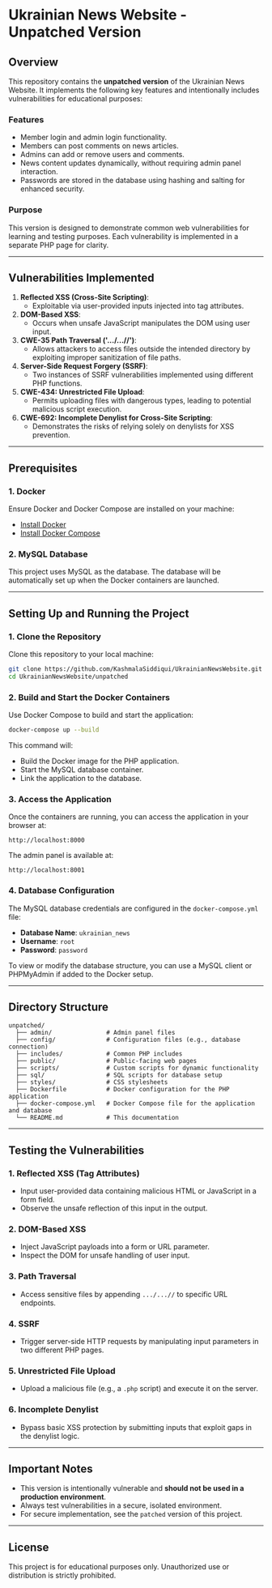 # Ukrainian News Website - Unpatched Version

## Overview

This repository contains the **unpatched version** of the Ukrainian News Website. It implements the following key features and intentionally includes vulnerabilities for educational purposes:

### Features
- Member login and admin login functionality.
- Members can post comments on news articles.
- Admins can add or remove users and comments.
- News content updates dynamically, without requiring admin panel interaction.
- Passwords are stored in the database using hashing and salting for enhanced security.

### Purpose
This version is designed to demonstrate common web vulnerabilities for learning and testing purposes. Each vulnerability is implemented in a separate PHP page for clarity.

---

## Vulnerabilities Implemented
1. **Reflected XSS (Cross-Site Scripting)**:
   - Exploitable via user-provided inputs injected into tag attributes.
2. **DOM-Based XSS**:
   - Occurs when unsafe JavaScript manipulates the DOM using user input.
3. **CWE-35 Path Traversal ('.../...//')**:
   - Allows attackers to access files outside the intended directory by exploiting improper sanitization of file paths.
4. **Server-Side Request Forgery (SSRF)**:
   - Two instances of SSRF vulnerabilities implemented using different PHP functions.
5. **CWE-434: Unrestricted File Upload**:
   - Permits uploading files with dangerous types, leading to potential malicious script execution.
6. **CWE-692: Incomplete Denylist for Cross-Site Scripting**:
   - Demonstrates the risks of relying solely on denylists for XSS prevention.

---

## Prerequisites

### 1. Docker
Ensure Docker and Docker Compose are installed on your machine:
- [Install Docker](https://docs.docker.com/get-docker/)
- [Install Docker Compose](https://docs.docker.com/compose/install/)

### 2. MySQL Database
This project uses MySQL as the database. The database will be automatically set up when the Docker containers are launched.

---

## Setting Up and Running the Project

### 1. Clone the Repository
Clone this repository to your local machine:
```bash
git clone https://github.com/KashmalaSiddiqui/UkrainianNewsWebsite.git
cd UkrainianNewsWebsite/unpatched
```

### 2. Build and Start the Docker Containers
Use Docker Compose to build and start the application:
```bash
docker-compose up --build
```

This command will:
- Build the Docker image for the PHP application.
- Start the MySQL database container.
- Link the application to the database.

### 3. Access the Application
Once the containers are running, you can access the application in your browser at:
```
http://localhost:8000
```
The admin panel is available at:
```
http://localhost:8001
```

### 4. Database Configuration
The MySQL database credentials are configured in the `docker-compose.yml` file:
- **Database Name**: `ukrainian_news`
- **Username**: `root`
- **Password**: `password`

To view or modify the database structure, you can use a MySQL client or PHPMyAdmin if added to the Docker setup.

---

## Directory Structure
```
unpatched/
  ├── admin/               # Admin panel files
  ├── config/              # Configuration files (e.g., database connection)
  ├── includes/            # Common PHP includes
  ├── public/              # Public-facing web pages
  ├── scripts/             # Custom scripts for dynamic functionality
  ├── sql/                 # SQL scripts for database setup
  ├── styles/              # CSS stylesheets
  ├── Dockerfile           # Docker configuration for the PHP application
  ├── docker-compose.yml   # Docker Compose file for the application and database
  └── README.md            # This documentation
```

---

## Testing the Vulnerabilities

### 1. **Reflected XSS (Tag Attributes)**
- Input user-provided data containing malicious HTML or JavaScript in a form field.
- Observe the unsafe reflection of this input in the output.

### 2. **DOM-Based XSS**
- Inject JavaScript payloads into a form or URL parameter.
- Inspect the DOM for unsafe handling of user input.

### 3. **Path Traversal**
- Access sensitive files by appending `.../...//` to specific URL endpoints.

### 4. **SSRF**
- Trigger server-side HTTP requests by manipulating input parameters in two different PHP pages.

### 5. **Unrestricted File Upload**
- Upload a malicious file (e.g., a `.php` script) and execute it on the server.

### 6. **Incomplete Denylist**
- Bypass basic XSS protection by submitting inputs that exploit gaps in the denylist logic.

---

## Important Notes
- This version is intentionally vulnerable and **should not be used in a production environment**.
- Always test vulnerabilities in a secure, isolated environment.
- For secure implementation, see the `patched` version of this project.

---

## License
This project is for educational purposes only. Unauthorized use or distribution is strictly prohibited.
